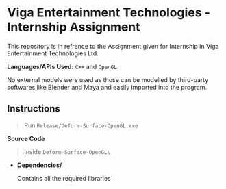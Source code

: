 # Viga Entertainment Technologies - Internship Assignment
This repository is in refrence to the Assignment given for Internship in Viga Entertainment Technologies Ltd.

**Languages/APIs Used:** `C++` and `OpenGL`

No external models were used as those can be modelled by third-party softwares like Blender and Maya and easily imported into the program.  

## Instructions

> Run `Release/Deform-Surface-OpenGL.exe`

**Source Code**

> Inside `Deform-Surface-OpenGL\`


- **Dependencies/**

    Contains all the required libraries
